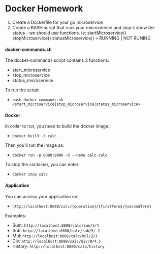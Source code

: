 Docker Homework
===============

1. Create a Dockerfile for your go microservice
2. Create a BASH script that runs your microservice and stop it show the status - we should use functions. ie:
   startMicroservice()
   stopMicroservice()
   statusMicroservice() = RUNNING | NOT RUNING
   

#### docker-commands.sh
The docker-commands script contains 3 functions:
- start_microservice
- stop_microservice
- status_microservice

To run the script:
- `bash docker-commands.sh <start_microservice|stop_microservice|status_microservice>`

#### Docker
In order to run, you need to build the docker image: 
- `docker build -t calc .`

Then you'll run the image as:
- `docker run -p 8080:8080 -d --name calc calc`

To stop the container, you can enter:
- `docker stop calc`


#### Application
You can access your application on: 
- `http://localhost:8080/calc/{operation}/{firstTerm}/{secondTerm}`

Examples:
- Sum: `http://localhost:8080/calc/sum/3/4`
- Sub: `http://localhost:8080/calc/sub/5/-2`
- Mul: `http://localhost:8080/calc/mul/3/3`
- Div: `http://localhost:8080/calc/div/9/4.5`
- History: `http://localhost:8080/calc/history`
